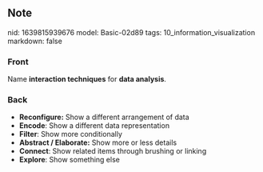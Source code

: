 ## Note
nid: 1639815939676
model: Basic-02d89
tags: 10_information_visualization
markdown: false

### Front
Name <b>interaction techniques</b> for <b>data analysis</b>.

### Back
<ul>
  <li><b>Reconfigure:</b> Show a different arrangement of data
  <li><b>Encode</b>: Show a different data representation
  <li><b>Filter</b>: Show more conditionally
  <li><b>Abstract / Elaborate:</b> Show more or less details
  <li><b>Connect</b>: Show related items through brushing or
  linking
  <li><b>Explore</b>: Show something else
</ul>
